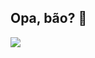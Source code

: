 ## **Opa, bão? 👋**

<a href="https://github.com/Gurupreet">
  <img align="center" src="https://github-readme-stats.vercel.app/api/top-langs/?username=ViniciusJPSilva&theme=dracula&hide_langs_below=1" />
</a>


